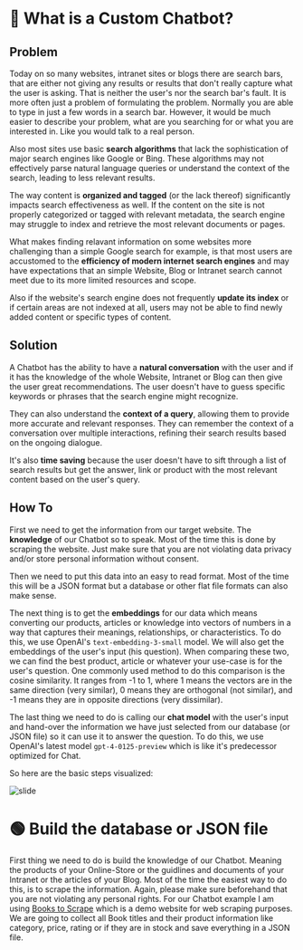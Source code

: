# 🔴 What is a Custom Chatbot?

## Problem
Today on so many websites, intranet sites or blogs there are search bars, that are either not giving any results or results that don't really capture what the user is asking. That is neither the user's nor the search bar's fault. It is more often just a problem of formulating the problem. Normally you are able to type in just a few words in a search bar. However, it would be much easier to describe your problem, what are you searching for or what you are interested in. Like you would talk to a real person.

Also most sites use basic **search algorithms** that lack the sophistication of major search engines like Google or Bing. These algorithms may not effectively parse natural language queries or understand the context of the search, leading to less relevant results.

The way content is **organized and tagged** (or the lack thereof) significantly impacts search effectiveness as well. If the content on the site is not properly categorized or tagged with relevant metadata, the search engine may struggle to index and retrieve the most relevant documents or pages.

What makes finding relavant information on some websites more challenging than a simple Google search for example, is that most users are accustomed to the **efficiency of modern internet search engines** and may have expectations that an simple Website, Blog or Intranet search cannot meet due to its more limited resources and scope.

Also if the website's search engine does not frequently **update its index** or if certain areas are not indexed at all, users may not be able to find newly added content or specific types of content.

## Solution
A Chatbot has the ability to have a **natural conversation** with the user and if it has the knowledge of the whole Website, Intranet or Blog can then give the user great recommendations. The user doesn't have to guess specific keywords or phrases that the search engine might recognize.

They can also understand the **context of a query**, allowing them to provide more accurate and relevant responses. They can remember the context of a conversation over multiple interactions, refining their search results based on the ongoing dialogue.

It's also **time saving** because the user doesn't have to sift through a list of search results but get the answer, link or product with the most relevant content based on the user's query.  

## How To
First we need to get the information from our target website. The **knowledge** of our Chatbot so to speak. Most of the time this is done by scraping the website. Just make sure that you are not violating data privacy and/or store personal information without consent.

Then we need to put this data into an easy to read format. Most of the time this will be a JSON format but a database or other flat file formats can also make sense.

The next thing is to get the **embeddings** for our data which means converting our products, articles or knowledge into vectors of numbers in a way that captures their meanings, relationships, or characteristics. To do this, we use OpenAI's `text-embedding-3-small` model. We will also get the embeddings of the user's input (his question). When comparing these two, we can find the best product, article or whatever your use-case is for the user's question. One commonly used method to do this comparison is the cosine similarity. It ranges from -1 to 1, where 1 means the vectors are in the same direction (very similar), 0 means they are orthogonal (not similar), and -1 means they are in opposite directions (very dissimilar).

The last thing we need to do is calling our **chat model** with the user's input and hand-over the information we have just selected from our database (or JSON file) so it can use it to answer the question. To do this, we use OpenAI's latest model `gpt-4-0125-preview` which is like it's predecessor optimized for Chat.

So here are the basic steps visualized:

![slide](https://github.com/Tobander/MLProject-CustomChatbot/assets/45336196/1a45c5c8-ddde-47be-88b3-47135c867abc)

# 🟢 Build the database or JSON file
First thing we need to do is build the knowledge of our Chatbot. Meaning the products of your Online-Store or the guidlines and documents of your Intranet or the articles of your Blog. Most of the time the easiest way to do this, is to scrape the information. Again, please make sure beforehand that you are not violating any personal rights. For our Chatbot example I am using <a href="https://books.toscrape.com/index.html">Books to Scrape</a> which is a demo website for web scraping purposes. We are going to collect all Book titles and their product information like category, price, rating or if they are in stock and save everything in a JSON file.
